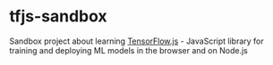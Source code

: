 # tfjs-sandbox
Sandbox project about learning [TensorFlow.js](https://js.tensorflow.org/) - JavaScript library for training and deploying ML models in the browser and on Node.js 

